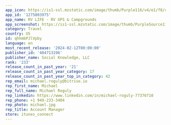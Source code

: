 ```yaml
---
app_icon: https://is1-ssl.mzstatic.com/image/thumb/Purple116/v4/e1/f8/c3/e1f8c300-7ddc-4688-0803-6190a2ce78c4/AppIcon-1x_U007emarketing-0-7-0-sRGB-85-220.png/1024x1024bb.png
app_id: '1275803975'
app_name: RV LIFE - RV GPS & Campgrounds
app_screenshot: https://is1-ssl.mzstatic.com/image/thumb/PurpleSource112/v4/60/35/71/6035714c-cdc6-f996-48c7-4fd441943019/31cba175-bfd1-4702-a476-fe246cc42e9c_Image01.png/1242x2688bb.png
category: Travel
country: US
id: qhhmbPJlVpby
language: en
most_recent_release: '2024-02-12T00:00:00'
publisher_id: '404713196'
publisher_name: Social Knowledge, LLC
rank: '233'
release_count_in_past_year: '21'
release_count_in_past_year_category: 17
release_count_in_past_year_top_in_category: 42
rep_email: michael.roguly@bitrise.io
rep_first_name: Michael
rep_full_name: Michael Roguly
rep_linkedin: https://www.linkedin.com/in/michael-roguly-77376710
rep_phone: +1 949-233-3404
rep_photo: michael.jpg
rep_title: Account Manager
store: itunes_connect
---
```


